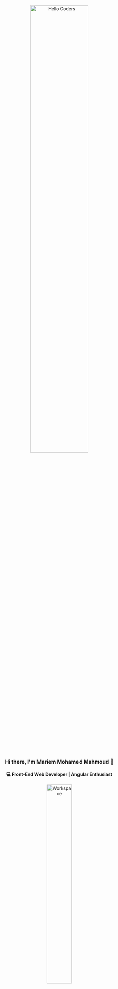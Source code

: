 <div align="center">

<img src="https://github.com/SP-XD/SP-XD/blob/main/images/hellocoders_rounded.gif?raw=true" alt="Hello Coders" width="60%" />

### Hi there, I'm Mariem Mohamed Mahmoud 👋  
#### 💻 Front-End Web Developer | Angular Enthusiast

<img src="https://github.com/SP-XD/SP-XD/blob/main/images/dev-working_rounded.gif?raw=true" alt="Workspace" width="40%" />

</div>

---

### 🛠 Tools & Technologies

![Angular](https://img.shields.io/badge/Angular-DD0031?style=flat&logo=angular&logoColor=white)
![TypeScript](https://img.shields.io/badge/TypeScript-007ACC?style=flat&logo=typescript&logoColor=white)
![JavaScript](https://img.shields.io/badge/JavaScript-F7DF1E?style=flat&logo=javascript&logoColor=black)
![HTML5](https://img.shields.io/badge/HTML5-E34F26?style=flat&logo=html5&logoColor=white)
![CSS3](https://img.shields.io/badge/CSS3-1572B6?style=flat&logo=css3&logoColor=white)
![Bootstrap](https://img.shields.io/badge/Bootstrap-563D7C?style=flat&logo=bootstrap&logoColor=white)
![Git](https://img.shields.io/badge/GIT-E44C30?style=flat&logo=git&logoColor=white)
![Firebase](https://img.shields.io/badge/firebase-ffca28?style=flat&logo=firebase&logoColor=black)
![VS Code](https://img.shields.io/badge/VSCode-0078D4?style=flat&logo=visual-studio-code&logoColor=white)

---

### 👩‍💻 About Me

- 🎓 I'm a Computer Science student passionate about front-end development.
- 🧠 Currently learning: *Advanced Angular Concepts & APIs*
- 🌐 I build responsive & interactive websites using Angular.
- 📚 Interested in UI/UX design and improving user experiences.
- 💡 I love learning by doing and sharing my work.

---

### 📊 GitHub Stats

<div align="center">
  <img src="https://github-readme-stats.vercel.app/api?username=MariemMohamedMahmoud&show_icons=true&theme=radical" width="45%" />
  <img src="https://github-readme-stats.vercel.app/api/top-langs/?username=MariemMohamedMahmoud&layout=compact&theme=radical" width="45%" />
</div>

---

### 📫 Contact Me

- 📧 Email: [mariemabdelsalam61@gmail.com](mailto:mariemabdelsalam61@gmail.com)  
- 💼 LinkedIn: [linkedin.com/in/mariem-mohamed-b94b43276](https://www.linkedin.com/in/mariem-mohamed-b94b43276)

---

<div align="center">

✨ Thank you for visiting my GitHub! ✨  
<img src="https://media.giphy.com/media/du3J3cXyzhj75IOgvA/giphy.gif" width="30%" />

</div>
